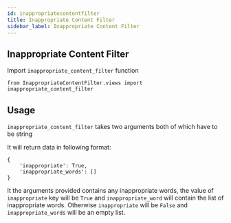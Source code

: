 ```yaml
---
id: inappropriatecontentfilter
title: Inappropriate Content Filter
sidebar_label: Inappropriate Content Filter
---
```


## Inappropriate Content Filter

Import `inappropriate_content_filter` function

```
from InappropriateContentFilter.views import inappropriate_content_filter
```

## Usage

`inappropriate_content_filter` takes two arguments both of which have to be string

It will return data in following format:

```
{ 
	'inappropriate': True, 
	'inappropriate_words': [] 
}
```

It the arguments provided contains any inappropriate words, the value of `inappropriate` key will be `True` and `inappropriate_word` will contain the list of inappropriate words. Otherwise `inappropriate` will be `False` and `inappropriate_words` will be an empty list.
